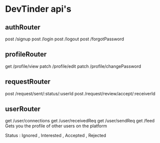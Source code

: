 # DevTinder api's

## authRouter
post /signup
post /login
post /logout
post /forgotPassword

## profileRouter
get   /profile/view
patch /profile/edit
patch /profile/changePassword

## requestRouter
post /request/sent/:status/:userId
post /request/review/accept/:receiverId

## userRouter
get /user/connections
get /user/receivedReq
get /user/sendReq
get /feed  Gets you the profile of other users on the platform

Status : Ignored , Interested , Accepted , Rejected

